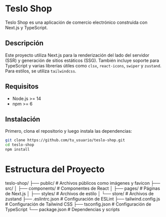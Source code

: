 # Teslo Shop

Teslo Shop es una aplicación de comercio electrónico construida con Next.js y TypeScript.

## Descripción

Este proyecto utiliza Next.js para la renderización del lado del servidor (SSR) y generación de sitios estáticos (SSG). También incluye soporte para TypeScript y varias librerías útiles como `clsx`, `react-icons`, `swiper` y `zustand`. Para estilos, se utiliza `tailwindcss`.

## Requisitos

- Node.js >= 14
- npm >= 6

## Instalación

Primero, clona el repositorio y luego instala las dependencias:

```bash
git clone https://github.com/tu_usuario/teslo-shop.git
cd teslo-shop
npm install
```

# Estructura del Proyecto

teslo-shop/
├── public/ # Archivos públicos como imágenes y favicon
├── src/
│ ├── components/ # Componentes de React
│ ├── pages/ # Páginas de Next.js
│ ├── styles/ # Archivos de estilo
│ └── store/ # Archivos de zustand
├── .eslintrc.json # Configuración de ESLint
├── tailwind.config.js # Configuración de Tailwind CSS
├── tsconfig.json # Configuración de TypeScript
└── package.json # Dependencias y scripts
